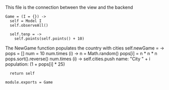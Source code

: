 This file is the connection between the view and the backend

    Game = (I = {}) ->
      self = Model I
      self.observeAll()
      
      self.tenp = ->
        self.points(self.points() + 10)
        
The NewGame function populates the country with cities
      self.newGame = ->
        pops = []
        num = 10
        num.times (i) ->
          n = Math.random()
          pops[i] = n * n * n
        pops.sort().reverse()
        num.times (i) ->
          self.cities.push
            name: "City " + i
            population: (1 + pops[i] * 25)
      
      return self
      
    module.exports = Game